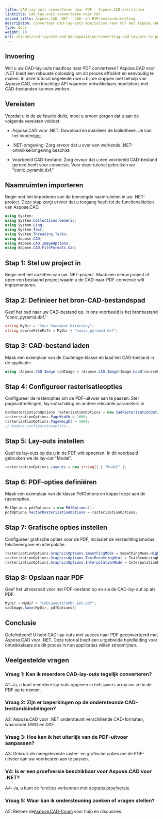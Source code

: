 ```yaml
---
title: CAD-lay-outs converteren naar PDF - Aspose.CAD-zelfstudie
linktitle: CAD-lay-outs converteren naar PDF
second_title: Aspose.CAD .NET - CAD- en BIM-bestandsindeling
description: Converteer CAD-lay-outs moeiteloos naar PDF met Aspose.CAD voor .NET. Volg onze stapsgewijze handleiding voor een naadloze integratie.
type: docs
weight: 10
url: /nl/net/cad-layouts-and-decomposition/converting-cad-layouts-to-pdf/
---
```

## Invoering

Wilt u uw CAD-lay-outs naadloos naar PDF converteren? Aspose.CAD voor .NET biedt een robuuste oplossing om dit proces efficiënt en eenvoudig te maken. In deze tutorial begeleiden we u bij de stappen met behulp van Aspose.CAD, een krachtige API waarmee ontwikkelaars moeiteloos met CAD-bestanden kunnen werken.

## Vereisten

Voordat u in de zelfstudie duikt, moet u ervoor zorgen dat u aan de volgende vereisten voldoet:

-  Aspose.CAD voor .NET: Download en installeer de bibliotheek. Je kan het vinden[hier](https://releases.aspose.com/cad/net/).

- .NET-omgeving: Zorg ervoor dat u over een werkende .NET-ontwikkelomgeving beschikt.

- Voorbeeld CAD-bestand: Zorg ervoor dat u een voorbeeld CAD-bestand gereed heeft voor conversie. Voor deze tutorial gebruiken we "conic_pyramid.dxf."

## Naamruimten importeren

Begin met het importeren van de benodigde naamruimten in uw .NET-project. Deze stap zorgt ervoor dat u toegang heeft tot de functionaliteiten van Aspose.CAD.

```csharp
using System;
using System.Collections.Generic;
using System.Linq;
using System.Text;
using System.Threading.Tasks;
using Aspose.CAD;
using Aspose.CAD.ImageOptions;
using Aspose.CAD.FileFormats.Cad;
```

## Stap 1: Stel uw project in

Begin met het opzetten van uw .NET-project. Maak een nieuw project of open een bestaand project waarin u de CAD-naar-PDF-conversie wilt implementeren.

## Stap 2: Definieer het bron-CAD-bestandspad

Geef het pad naar uw CAD-bestand op. In ons voorbeeld is het bronbestand "conic_pyramid.dxf."

```csharp
string MyDir = "Your Document Directory";
string sourceFilePath = MyDir + "conic_pyramid.dxf";
```

## Stap 3: CAD-bestand laden

Maak een exemplaar van de CadImage-klasse en laad het CAD-bestand in de applicatie.

```csharp
using (Aspose.CAD.Image cadImage = (Aspose.CAD.Image)Image.Load(sourceFilePath))
```

## Stap 4: Configureer rasterisatieopties

Configureer de rasteropties om de PDF-uitvoer aan te passen. Stel paginaafmetingen, lay-outschaling en andere relevante parameters in.

```csharp
CadRasterizationOptions rasterizationOptions = new CadRasterizationOptions();
rasterizationOptions.PageWidth = 1600;
rasterizationOptions.PageHeight = 1600;
// Andere configuratieopties...
```

## Stap 5: Lay-outs instellen

Geef de lay-outs op die u in de PDF wilt opnemen. In dit voorbeeld gebruiken we de lay-out "Model".

```csharp
rasterizationOptions.Layouts = new string[] { "Model" };
```

## Stap 6: PDF-opties definiëren

Maak een exemplaar van de klasse PdfOptions en koppel deze aan de rasteropties.

```csharp
PdfOptions pdfOptions = new PdfOptions();
pdfOptions.VectorRasterizationOptions = rasterizationOptions;
```

## Stap 7: Grafische opties instellen

Configureer grafische opties voor de PDF, inclusief de verzachtingsmodus, tekstweergave en interpolatie.

```csharp
rasterizationOptions.GraphicsOptions.SmoothingMode = SmoothingMode.HighQuality;
rasterizationOptions.GraphicsOptions.TextRenderingHint = TextRenderingHint.AntiAliasGridFit;
rasterizationOptions.GraphicsOptions.InterpolationMode = InterpolationMode.HighQualityBicubic;
```

## Stap 8: Opslaan naar PDF

Geef het uitvoerpad voor het PDF-bestand op en sla de CAD-lay-out op als PDF.

```csharp
MyDir = MyDir + "CADLayoutsToPDF_out.pdf";
cadImage.Save(MyDir, pdfOptions);
```

## Conclusie

Gefeliciteerd! U hebt CAD-lay-outs met succes naar PDF geconverteerd met Aspose.CAD voor .NET. Deze tutorial biedt een uitgebreide handleiding voor ontwikkelaars die dit proces in hun applicaties willen stroomlijnen.

## Veelgestelde vragen

### Vraag 1: Kan ik meerdere CAD-lay-outs tegelijk converteren?

 A1: Ja, u kunt meerdere lay-outs opgeven in het`Layouts` array om ze in de PDF op te nemen.

### Vraag 2: Zijn er beperkingen op de ondersteunde CAD-bestandsindelingen?

A2: Aspose.CAD voor .NET ondersteunt verschillende CAD-formaten, waaronder DWG en DXF.

### Vraag 3: Hoe kan ik het uiterlijk van de PDF-uitvoer aanpassen?

A3: Gebruik de meegeleverde raster- en grafische opties om de PDF-uitvoer aan uw voorkeuren aan te passen.

### V4: Is er een proefversie beschikbaar voor Aspose.CAD voor .NET?

 A4: Ja, u kunt de functies verkennen met de[gratis proefversie](https://releases.aspose.com/).

### Vraag 5: Waar kan ik ondersteuning zoeken of vragen stellen?

A5: Bezoek de[Aspose.CAD-forum](https://forum.aspose.com/c/cad/19) voor hulp en discussies.